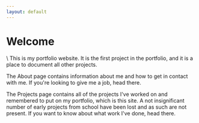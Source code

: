 ```yaml
---
layout: default
---
```

# Welcome
\\
This is my portfolio website. It is the first project in the portfolio, and it is a place to document all other projects.

The About page contains information about me and how to get in contact with me. If you're looking to give me a job, head there.

The Projects page contains all of the projects I've worked on and remembered to put on my portfolio, which is this site. A not insignificant number of early projects from school have been lost and as such are not present. If you want to know about what work I've done, head there.